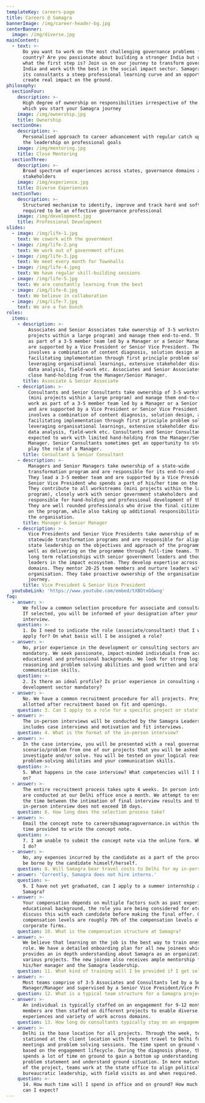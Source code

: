```yaml
---
templateKey: careers-page
title: Careers @ Samagra
bannerImage: /img/career-header-bg.jpg
centerBanner:
  image: /img/diverse.jpg
mainContent:
  - text: >-
      Do you want to work on the most challenging governance problems facing our
      country? Are you passionate about building a stronger India but unsure
      what the first step is? Join us on our journey to transform governance in
      India and work with the best in the social impact sector. Samagra offers
      its consultants a steep professional learning curve and an opportunity to
      create real impact on the ground.
philosophy:
  sectionFour:
    description: >-
      High degree of ownership on responsibilities irrespective of the role at
      which you start your Samagra journey
    image: /img/ownership.jpg
    title: Ownership
  sectionOne:
    description: >-
      Personalised approach to career advancement with regular catch ups with
      the leadership on professional goals
    image: /img/mentoring.jpg
    title: Close Mentoring
  sectionThree:
    description: >-
      Broad spectrum of experiences across states, governance domains and
      stakeholders
    image: /img/experience.jpg
    title: Diverse Experiences
  sectionTwo:
    description: >-
      Structured mechanism to identify, improve and track hard and soft skills
      required to be an effective governance professional
    image: /img/development.jpg
    title: Professional Development
slides:
  - image: /img/life-1.jpg
    text: We cowork with the government
  - image: /img/life-2.png
    text: We work out of government offices
  - image: /img/life-3.jpg
    text: We meet every month for Townhalls
  - image: /img/life-4.jpeg
    text: We have regular skill-building sessions
  - image: /img/life-5.jpg
    text: We are constantly learning from the best
  - image: /img/life-6.jpg
    text: We believe in collaboration
  - image: /img/life-7.jpg
    text: We are a fun bunch
roles:
  items:
    - description: >-
        Associates and Senior Associates take ownership of 3-5 workstreams (mini
        projects within a large program) and manage them end-to-end. They work
        as part of a 3-5 member team led by a Manager or a Senior Manager and
        are supported by a Vice President or Senior Vice President. The role
        involves a combination of content diagnosis, solution design and
        facilitating implementation through first principle problem solving,
        leveraging organisational learnings, extensive stakeholder discussions,
        data analysis, field-work etc. Associates and Senior Associates receive
        close hand-holding from the Manager/Senior Manager.
      title: Associate & Senior Associate
    - description: >-
        Consultants and Senior Consultants take ownership of 3-5 workstreams
        (mini projects within a large program) and manage them end-to-end. They
        work as part of a 3-5 member team led by a Manager or a Senior Manager
        and are supported by a Vice President or Senior Vice President. The role
        involves a combination of content diagnosis, solution design, and
        facilitating implementation through first principle problem solving,
        leveraging organisational learnings, extensive stakeholder discussions,
        data analysis, field-work etc. Consultants and Senior Consultants are
        expected to work with limited hand-holding from the Manager/Senior
        Manager. Senior Consultants sometimes get an opportunity to step-up and
        play the role of a Manager.
      title: Consultant & Senior Consultant
    - description: >-
        Managers and Senior Managers take ownership of a state-wide
        transformation program and are responsible for its end-to-end delivery.
        They lead a 3-5 member team and are supported by a Vice President or
        Senior Vice President who spends a part of his/her time on the program.
        They contribute to all workstreams (mini projects within the large
        program), closely work with senior government stakeholders and are
        responsible for hand-holding and professional development of their team.
        They are well rounded professionals who drive the final citizen impact
        on the program, while also taking up additional responsibilities within
        the organisation.
      title: Manager & Senior Manager
    - description: >-
        Vice Presidents and Senior Vice Presidents take ownership of multiple
        statewide transformation programs and are responsible for aligning the
        state leadership on the objectives and approach of the programme, as
        well as delivering on the programme through full-time teams. They build
        long term relationships with senior government leaders and thought
        leaders in the impact ecosystem. They develop expertise across multiple
        domains. They mentor 20-25 team members and nurture leaders within the
        organisation. They take proactive ownership of the organisational
        journey.
      title: Vice President & Senior Vice President
  youtubeLink: 'https://www.youtube.com/embed/tXBOtxGGwog'
faq:
  - answer: >-
      We follow a common selection procedure for associate and consultant roles.
      If selected, you will be informed of your designation after your in-person
      interview.
    question: >-
      1. Do I need to indicate the role (associate/consultant) that I wish to
      apply for? On what basis will I be assigned a role?
  - answer: >-
      No, prior experience in the development or consulting sectors are not
      mandatory. We seek passionate, impact-minded individuals from across
      educational and professional backgrounds. We look for strong logical
      reasoning and problem solving abilities and good written and oral
      communication skills.
    question: >-
      2. Is there an ideal profile? Is prior experience in consulting or the
      development sector mandatory?
  - answer: >-
      No. We have a common recruitment procedure for all projects. Projects are
      allotted after recruitment based on fit and openings.
    question: 3. Can I apply to a role for a specific project or state?
  - answer: >-
      The in-person interviews will be conducted by the Samagra Leadership. This
      includes case interviews and motivation and fit interviews.
    question: 4. What is the format of the in-person interview?
  - answer: >-
      In the case interview, you will be presented with a real governance
      scenario/problem from one of our projects that you will be asked to
      investigate and/or solve. You will be tested on your logical reasoning and
      problem-solving abilities and your communication skills.
    question: >-
      5. What happens in the case interview? What competencies will I be tested
      on?
  - answer: >-
      The entire recruitment process takes upto 4 weeks. In person interviews
      are conducted at our Delhi office once a month. We attempt to ensure that
      the time between the intimation of final interview results and the
      in-person interview does not exceed 10 days.
    question: 6. How long does the selection process take?
  - answer: >-
      Email the concept note to careers@samagragovernance.in within the one hour
      time provided to write the concept note.
    question: >-
      7. I am unable to submit the concept note via the online form. What should
      I do?
  - answer: >-
      No, any expenses incurred by the candidate as a part of the process will
      be borne by the candidate himself/herself.
    question: 8. Will Samagra bear travel costs to Delhi for my in-person interview?
  - answer: 'Currently, Samagra does not hire interns.'
    question: >-
      9. I have not yet graduated, can I apply to a summer internship at
      Samagra?
  - answer: >-
      Your compensation depends on multiple factors such as past experience,
      educational background, the role you are being considered for etc. We will
      discuss this with each candidate before making the final offer. Our
      compensation levels are roughly 70% of the compensation levels of
      corporate firms.
    question: 10. What is the compensation structure at Samagra?
  - answer: >-
      We believe that learning on the job is the best way to train oneself for a
      role. We have a detailed onboarding plan for all new joinees which
      provides an in depth understanding about Samagra as an organization, its
      various projects. The new joinee also receives ample mentorship from
      his/her manager and the Samagra leadership.
    question: 11. What kind of training will I be provided if I get selected?
  - answer: >-
      Most teams comprise of 3-5 Associates and Consultants led by a Senior
      Manager/Manager and supervised by a Senior Vice President/Vice President.
    question: 12. What is a typical team structure for a Samagra project?
  - answer: >-
      An individual is typically staffed on an engagement for 9-12 months. Team
      members are then staffed on different projects to enable diverse
      experiences and variety of work across domains.
    question: 13. How long do consultants typically stay on an engagement?
  - answer: >-
      Delhi is the base location for all projects. Through the week, teams are
      stationed at the client location with frequent travel to Delhi for review
      meetings and problem solving sessions. The time spent on ground varies
      based on the engagement lifecycle. During the diagnosis phase, the team
      spends a lot of time on ground to gain a bottom up understanding of the
      problem statement and understand ground situation. In more mature stages
      of the project, teams work at the state office to align political and
      bureaucratic leadership, with field visits as and when required.
    question: >-
      14. How much time will I spend in office and on ground? How much travel
      can I expect?
---
```


